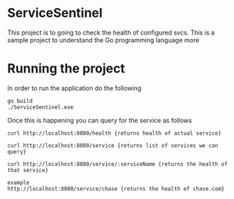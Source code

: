 # ServiceSentinel
This project is to going to check the health of configured svcs. This is a sample project to understand the Go programming language more

# Running the project 
In order to run the application do the following 
```
go build
./ServiceSentinel.exe
```
Once this is happening you can query for the service as follows

```
curl http://localhost:8080/health {returns health of actual service}

curl http://localhost:8080/service {returns list of services we can query}

curl http://localhost:8080/service/:serviceName {returns the health of that service}

example 
http://localhost:8080/service/chase {returns the health of chase.com}

```
